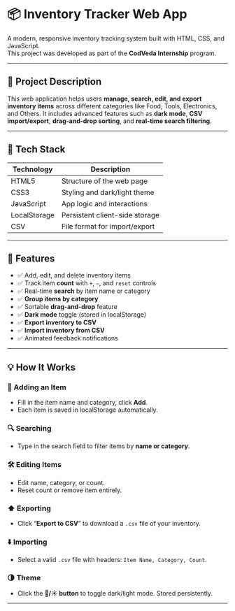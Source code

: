 # 📦 Inventory Tracker Web App

A modern, responsive inventory tracking system built with HTML, CSS, and JavaScript.  
This project was developed as part of the **CodVeda Internship** program.

---

## 🚀 Project Description

This web application helps users **manage, search, edit, and export inventory items** across different categories like Food, Tools, Electronics, and Others. It includes advanced features such as **dark mode**, **CSV import/export**, **drag-and-drop sorting**, and **real-time search filtering**.

---

## 🧰 Tech Stack

| Technology | Description                  |
|------------|------------------------------|
| HTML5      | Structure of the web page    |
| CSS3       | Styling and dark/light theme |
| JavaScript | App logic and interactions   |
| LocalStorage | Persistent client-side storage |
| CSV         | File format for import/export |

---

## 📸 Features

- ✅ Add, edit, and delete inventory items
- ✅ Track item **count** with `+`, `–`, and `reset` controls
- ✅ Real-time **search** by item name or category
- ✅ **Group items by category**
- ✅ Sortable **drag-and-drop** feature
- ✅ **Dark mode** toggle (stored in localStorage)
- ✅ **Export inventory to CSV**
- ✅ **Import inventory from CSV**
- ✅ Animated feedback notifications

---

## 💡 How It Works

### 📝 Adding an Item
- Fill in the item name and category, click **Add**.
- Each item is saved in localStorage automatically.

### 🔍 Searching
- Type in the search field to filter items by **name or category**.

### 🛠️ Editing Items
- Edit name, category, or count.
- Reset count or remove item entirely.

### ⬆️ Exporting
- Click “**Export to CSV**” to download a `.csv` file of your inventory.

### ⬇️ Importing
- Select a valid `.csv` file with headers: `Item Name, Category, Count`.

### 🌗 Theme
- Click the **🌙/☀️ button** to toggle dark/light mode. Stored persistently.

---